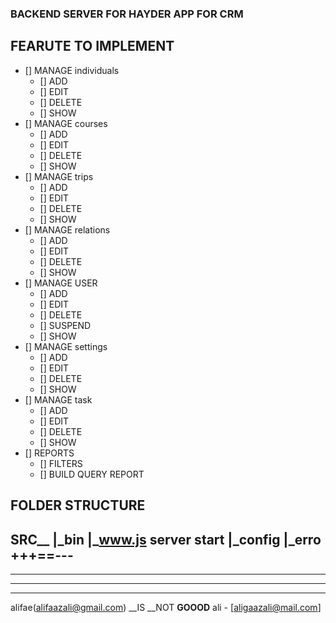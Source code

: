 ### BACKEND SERVER FOR HAYDER APP FOR CRM

## FEARUTE TO IMPLEMENT
- [] MANAGE individuals
    - [] ADD
    - [] EDIT
    - [] DELETE
    - [] SHOW
- [] MANAGE courses
    - [] ADD
    - [] EDIT
    - [] DELETE
    - [] SHOW
- [] MANAGE trips
    - [] ADD
    - [] EDIT
    - [] DELETE
    - [] SHOW
- [] MANAGE relations
    - [] ADD
    - [] EDIT
    - [] DELETE
    - [] SHOW
- [] MANAGE USER
    - [] ADD
    - [] EDIT
    - [] DELETE
    - [] SUSPEND
    - [] SHOW
- [] MANAGE settings
    - [] ADD
    - [] EDIT
    - [] DELETE
    - [] SHOW
- [] MANAGE task
    - [] ADD
    - [] EDIT
    - [] DELETE
    - [] SHOW
- [] REPORTS
    - [] FILTERS
    - [] BUILD QUERY REPORT



## FOLDER STRUCTURE

SRC__
     |_bin
        |_www.js server start
     |_config
        |_erro
+++==---
---
---
---
---


alifae(alifaazali@gmail.com)
__IS __NOT __GOOOD__
ali - [aligaazali@mail.com]

